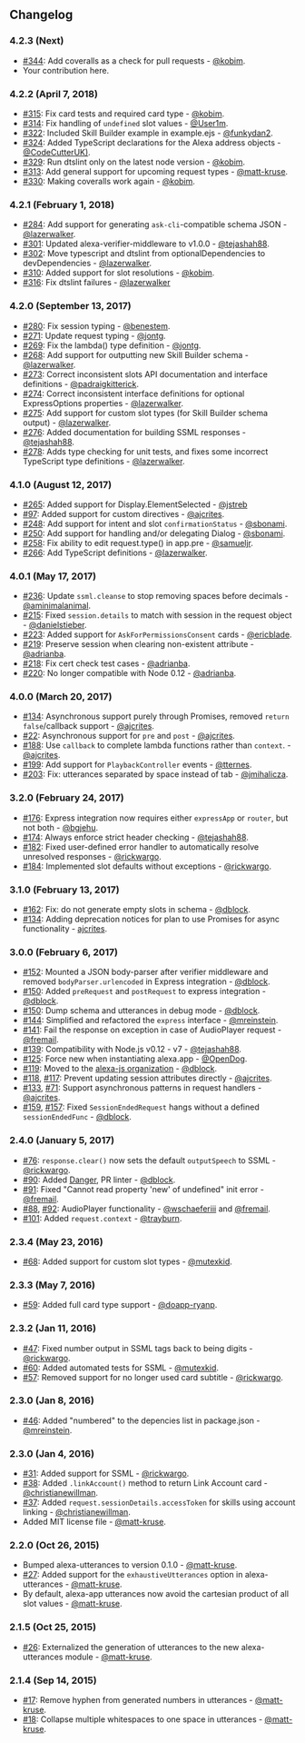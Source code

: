 ## Changelog

### 4.2.3 (Next)

* [#344](https://github.com/alexa-js/alexa-app/pull/344): Add coveralls as a check for pull requests - [@kobim](https://github.com/kobim).
* Your contribution here.

### 4.2.2 (April 7, 2018)

* [#315](https://github.com/alexa-js/alexa-app/pull/315): Fix card tests and required card type - [@kobim](https://github.com/kobim).
* [#314](https://github.com/alexa-js/alexa-app/pull/314): Fix handling of `undefined` slot values - [@User1m](https://github.com/user1m).
* [#322](https://github.com/alexa-js/alexa-app/pull/322): Included Skill Builder example in example.ejs - [@funkydan2](https://github.com/funkydan2).
* [#324](https://github.com/alexa-js/alexa-app/pull/324): Added TypeScript declarations for the Alexa address objects - [@CodeCutterUK)](https://github.com/CodeCutterUK).
* [#329](https://github.com/alexa-js/alexa-app/pull/329): Run dtslint only on the latest node version - [@kobim](https://github.com/kobim).
* [#313](https://github.com/alexa-js/alexa-app/pull/313): Add general support for upcoming request types - [@matt-kruse](https://github.com/matt-kruse).
* [#330](https://github.com/alexa-js/alexa-app/pull/330): Making coveralls work again - [@kobim](https://github.com/kobim).

### 4.2.1 (February 1, 2018)

* [#284](https://github.com/alexa-js/alexa-app/pull/284): Add support for generating `ask-cli`-compatible schema JSON - [@lazerwalker](https://github.com/lazerwalker).
* [#301](https://github.com/alexa-js/alexa-app/pull/301): Updated alexa-verifier-middleware to v1.0.0 - [@tejashah88](https://github.com/tejashah88).
* [#302](https://github.com/alexa-js/alexa-app/pull/302): Move typescript and dtslint from optionalDependencies to devDependencies - [@lazerwalker](https://github.com/lazerwalker).
* [#310](https://github.com/alexa-js/alexa-app/pull/310): Added support for slot resolutions - [@kobim](https://github.com/kobim).
* [#316](https://github.com/alexa-js/alexa-app/pull/3107): Fix dtslint failures - [@lazerwalker](https://github.com/lazerwalker)

### 4.2.0 (September 13, 2017)

* [#280](https://github.com/alexa-js/alexa-app/pull/280): Fix session typing - [@benestem](https://github.com/benestem).
* [#271](https://github.com/alexa-js/alexa-app/pull/271): Update request typing - [@jontg](https://github.com/jontg).
* [#269](https://github.com/alexa-js/alexa-app/pull/269): Fix the lambda() type definition - [@jontg](https://github.com/jontg).
* [#268](https://github.com/alexa-js/alexa-app/pull/268): Add support for outputting new Skill Builder schema - [@lazerwalker](https://github.com/lazerwalker).
* [#273](https://github.com/alexa-js/alexa-app/pull/273): Correct inconsistent slots API documentation and interface definitions - [@padraigkitterick](https://github.com/padraigkitterick).
* [#274](https://github.com/alexa-js/alexa-app/pull/274): Correct inconsistent interface definitions for optional ExpressOptions properties - [@lazerwalker](https://github.com/lazerwalker).
* [#275](https://github.com/alexa-js/alexa-app/pull/275): Add support for custom slot types (for Skill Builder schema output) - [@lazerwalker](https://github.com/lazerwalker).
* [#276](https://github.com/alexa-js/alexa-app/pull/276): Added documentation for building SSML responses - [@tejashah88](https://github.com/tejashah88).
* [#278](https://github.com/alexa-js/alexa-app/pull/278): Adds type checking for unit tests, and fixes some incorrect TypeScript type definitions - [@lazerwalker](https://github.com/lazerwalker).

### 4.1.0 (August 12, 2017)

* [#265](https://github.com/alexa-js/alexa-app/pull/265): Added support for Display.ElementSelected - [@jstreb](https://github.com/jstreb)
* [#97](https://github.com/alexa-js/alexa-app/pull/97): Added support for custom directives - [@ajcrites](https://github.com/ajcrites).
* [#248](https://github.com/alexa-js/alexa-app/pull/248): Add support for intent and slot `confirmationStatus` - [@sbonami](https://github.com/sbonami).
* [#250](https://github.com/alexa-js/alexa-app/pull/250): Add support for handling and/or delegating Dialog - [@sbonami](https://github.com/sbonami).
* [#258](https://github.com/alexa-js/alexa-app/pull/258): Fix ability to edit request.type() in app.pre - [@samueljr](https://github.com/samueljr).
* [#266](https://github.com/alexa-js/alexa-app/pull/266): Add TypeScript definitions - [@lazerwalker](https://github.com/lazerwalker).

### 4.0.1 (May 17, 2017)

* [#236](https://github.com/alexa-js/alexa-app/pull/236): Update `ssml.cleanse` to stop removing spaces before decimals - [@aminimalanimal](https://github.com/aminimalanimal).
* [#215](https://github.com/alexa-js/alexa-app/pull/215): Fixed `session.details` to match with session in the request object - [@danielstieber](https://github.com/danielstieber).
* [#223](https://github.com/alexa-js/alexa-app/issues/223): Added support for `AskForPermissionsConsent` cards - [@ericblade](https://github.com/ericblade).
* [#219](https://github.com/alexa-js/alexa-app/pull/219): Preserve session when clearing non-existent attribute - [@adrianba](https://github.com/adrianba).
* [#218](https://github.com/alexa-js/alexa-app/pull/218): Fix cert check test cases - [@adrianba](https://github.com/adrianba).
* [#220](https://github.com/alexa-js/alexa-app/pull/220): No longer compatible with Node 0.12 - [@adrianba](https://github.com/adrianba).

### 4.0.0 (March 20, 2017)

* [#134](https://github.com/alexa-js/alexa-app/issues/134): Asynchronous support purely through Promises, removed `return false`/callback support - [@ajcrites](https://github.com/ajcrites).
* [#22](https://github.com/alexa-js/alexa-app/issues/22): Asynchronous support for `pre` and `post` - [@ajcrites](https://github.com/ajcrites).
* [#188](https://github.com/alexa-js/alexa-app/issues/188): Use `callback` to complete lambda functions rather than `context`. - [@ajcrites](https://github.com/ajcrites).
* [#199](https://github.com/alexa-js/alexa-app/issues/199): Add support for `PlaybackController` events - [@tternes](http://github.com/tternes).
* [#203](https://github.com/alexa-js/alexa-app/issues/203): Fix: utterances separated by space instead of tab - [@jmihalicza](http://github.com/jmihalicza).

### 3.2.0 (February 24, 2017)

* [#176](https://github.com/alexa-js/alexa-app/pull/176): Express integration now requires either `expressApp` or `router`, but not both - [@bgjehu](https://github.com/bgjehu).
* [#174](https://github.com/alexa-js/alexa-app/pull/174): Always enforce strict header checking - [@tejashah88](https://github.com/tejashah88).
* [#182](https://github.com/alexa-js/alexa-app/issues/182): Fixed user-defined error handler to automatically resolve unresolved responses - [@rickwargo](https://github.com/rickwargo).
* [#184](https://github.com/alexa-js/alexa-app/pull/184): Implemented slot defaults without exceptions - [@rickwargo](https://github.com/rickwargo).

### 3.1.0 (February 13, 2017)

* [#162](https://github.com/alexa-js/alexa-app/issues/162): Fix: do not generate empty slots in schema - [@dblock](https://github.com/dblock).
* [#134](https://github.com/alexa-js/alexa-app/pull/134): Adding deprecation notices for plan to use Promises for async functionality - [ajcrites](https://github.com/ajcrites).

### 3.0.0 (February 6, 2017)

* [#152](https://github.com/alexa-js/alexa-app/issues/152): Mounted a JSON body-parser after verifier middleware and removed `bodyParser.urlencoded` in Express integration - [@dblock](https://github.com/dblock).
* [#150](https://github.com/alexa-js/alexa-app/pull/150): Added `preRequest` and `postRequest` to express integration - [@dblock](https://github.com/dblock).
* [#150](https://github.com/alexa-js/alexa-app/pull/150): Dump schema and utterances in debug mode - [@dblock](https://github.com/dblock).
* [#144](https://github.com/alexa-js/alexa-app/pull/144): Simplified and refactored the `express` interface - [@mreinstein](https://github.com/mreinstein).
* [#141](https://github.com/alexa-js/alexa-app/pull/141): Fail the response on exception in case of AudioPlayer request - [@fremail](https://github.com/fremail).
* [#139](https://github.com/alexa-js/alexa-app/pull/139): Compatibility with Node.js v0.12 - v7 - [@tejashah88](https://github.com/tejashah88).
* [#125](https://github.com/alexa-js/alexa-app/pull/125): Force new when instantiating alexa.app - [@OpenDog](https://github.com/OpenDog).
* [#119](https://github.com/alexa-js/alexa-app/pull/119): Moved to the [alexa-js organization](https://github.com/alexa-js) - [@dblock](https://github.com/dblock).
* [#118](https://github.com/matt-kruse/alexa-app/pull/118), [#117](https://github.com/matt-kruse/alexa-app/issues/117): Prevent updating session attributes directly - [@ajcrites](https://github.com/ajcrites).
* [#133](https://github.com/matt-kruse/alexa-app/pull/133), [#71](https://github.com/matt-kruse/alexa-app/issues/71): Support asynchronous patterns in request handlers - [@ajcrites](https://github.com/ajcrites).
* [#159](https://github.com/alexa-js/alexa-app/pull/159), [#157](https://github.com/alexa-js/alexa-app/issues/157): Fixed `SessionEndedRequest` hangs without a defined `sessionEndedFunc` - [@dblock](https://github.com/dblock).

### 2.4.0 (January 5, 2017)

* [#76](https://github.com/alexa-js/alexa-app/pull/76): `response.clear()` now sets the default `outputSpeech` to SSML - [@rickwargo](https://github.com/rickwargo).
* [#90](https://github.com/alexa-js/alexa-app/pull/90): Added [Danger](http://danger.systems), PR linter - [@dblock](https://github.com/dblock).
* [#91](https://github.com/alexa-js/alexa-app/pull/91): Fixed "Cannot read property 'new' of undefined" init error - [@fremail](https://github.com/fremail).
* [#88](https://github.com/alexa-js/alexa-app/pull/88), [#92](https://github.com/alexa-js/alexa-app/pull/92): AudioPlayer functionality - [@wschaeferiii](https://github.com/wschaeferiii) and [@fremail](https://github.com/fremail).
* [#101](https://github.com/alexa-js/alexa-app/pull/101): Added `request.context` - [@trayburn](https://github.com/trayburn).

### 2.3.4 (May 23, 2016)

* [#68](https://github.com/alexa-js/alexa-app/pull/68): Added support for custom slot types - [@mutexkid](https://github.com/mutexkid).

### 2.3.3 (May 7, 2016)

* [#59](https://github.com/alexa-js/alexa-app/pull/59): Added full card type support - [@doapp-ryanp](https://github.com/doapp-ryanp).

### 2.3.2 (Jan 11, 2016)

* [#47](https://github.com/alexa-js/alexa-app/pull/47): Fixed number output in SSML tags back to being digits - [@rickwargo](https://github.com/rickwargo).
* [#60](https://github.com/alexa-js/alexa-app/pull/60): Added automated tests for SSML - [@mutexkid](https://github.com/mutexkid).
* [#57](https://github.com/alexa-js/alexa-app/pull/57): Removed support for no longer used card subtitle - [@rickwargo](https://github.com/rickwargo).

### 2.3.0 (Jan 8, 2016)

* [#46](https://github.com/alexa-js/alexa-app/pull/46): Added "numbered" to the depencies list in package.json - [@mreinstein](https://github.com/mreinstein).

### 2.3.0 (Jan 4, 2016)

* [#31](https://github.com/alexa-js/alexa-app/pull/31): Added support for SSML - [@rickwargo](https://github.com/rickwargo).
* [#38](https://github.com/alexa-js/alexa-app/pull/38): Added `.linkAccount()` method to return Link Account card - [@christianewillman](https://github.com/christianewillman).
* [#37](https://github.com/alexa-js/alexa-app/pull/37): Added `request.sessionDetails.accessToken` for skills using account linking - [@christianewillman](https://github.com/christianewillman).
* Added MIT license file - [@matt-kruse](https://github.com/matt-kruse).

### 2.2.0 (Oct 26, 2015)

* Bumped alexa-utterances to version 0.1.0 - [@matt-kruse](https://github.com/matt-kruse).
* [#27](https://github.com/alexa-js/alexa-app/issues/27): Added support for the `exhaustiveUtterances` option in alexa-utterances - [@matt-kruse](https://github.com/matt-kruse).
* By default, alexa-app utterances now avoid the cartesian product of all slot values - [@matt-kruse](https://github.com/matt-kruse).

### 2.1.5 (Oct 25, 2015)

* [#26](https://github.com/alexa-js/alexa-app/issues/26): Externalized the generation of utterances to the new alexa-utterances module - [@matt-kruse](https://github.com/matt-kruse).

### 2.1.4 (Sep 14, 2015)

* [#17](https://github.com/alexa-js/alexa-app/issues/17): Remove hyphen from generated numbers in utterances - [@matt-kruse](https://github.com/matt-kruse).
* [#18](https://github.com/alexa-js/alexa-app/issues/18): Collapse multiple whitespaces to one space in utterances - [@matt-kruse](https://github.com/matt-kruse).
